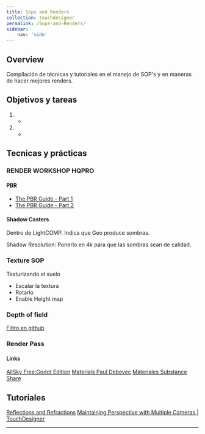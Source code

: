 ```yaml
---
title: Sops and Renders
collection: touchdesigner
permalink: /Sops-and-Renders/
sidebar:
    nav: 'side'
---
```


## Overview ##
Compilación de técnicas y tutoriales en el manejo de SOP's y en maneras de hacer mejores renders.

## Objetivos y tareas ##
1. -
2. -

## Tecnicas y prácticas ##
### RENDER WORKSHOP HQPRO ###
#### PBR
- [The PBR Guide - Part 1][PBR Part1]
- [The PBR Guide - Part 2][PBR Part2]

#### Shadow Casters
Dentro de LightCOMP.
Indica que Geo produce sombras.

Shadow Resolution: Ponerlo en 4k para que las sombras
sean de calidad.
### Texture SOP
Texturizando el suelo
- Escalar la textura
- Rotarlo
- Enable Height map
### Depth of field
[Filtro en github][Swaggy Bokeh]

### Render Pass

#### Links
[AllSky Free:Godot Edition][AllSky]
[Materials Paul Debevec][Pauldebevec]
[Materiales Substance Share][Substance]

## Tutoriales ##
[Reflections and Refractions](https://matthewragan.com/2019/09/16/touchdesigner-reflection-and-refraction/)
[Maintaining Perspective with Multiple Cameras | TouchDesigner](https://matthewragan.com/2016/12/13/maintaining-perspective-with-multiple-cameras-touchdesigner/)


----------------------
[PBR Part1]: https://academy.substance3d.com/courses/the-pbr-guide-part-1
[PBR Part2]: https://academy.substance3d.com/courses/the-pbr-guide-part-2
[Swaggy Bokeh]: https://github.com/ovvostudio/TD-Swaggy-Bokeh
[AllSky]: https://github.com/rpgwhitelock/AllSkyFree_Godot
[Pauldebevec]: https://www.pauldebevec.com/Probes/
[Substance]: https://share.substance3d.com
